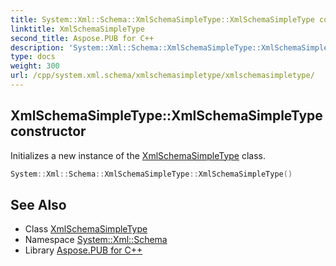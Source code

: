 ```yaml
---
title: System::Xml::Schema::XmlSchemaSimpleType::XmlSchemaSimpleType constructor
linktitle: XmlSchemaSimpleType
second_title: Aspose.PUB for C++
description: 'System::Xml::Schema::XmlSchemaSimpleType::XmlSchemaSimpleType constructor. Initializes a new instance of the XmlSchemaSimpleType class in C++.'
type: docs
weight: 300
url: /cpp/system.xml.schema/xmlschemasimpletype/xmlschemasimpletype/
---
```

## XmlSchemaSimpleType::XmlSchemaSimpleType constructor


Initializes a new instance of the [XmlSchemaSimpleType](../) class.

```cpp
System::Xml::Schema::XmlSchemaSimpleType::XmlSchemaSimpleType()
```

## See Also

* Class [XmlSchemaSimpleType](../)
* Namespace [System::Xml::Schema](../../)
* Library [Aspose.PUB for C++](../../../)
